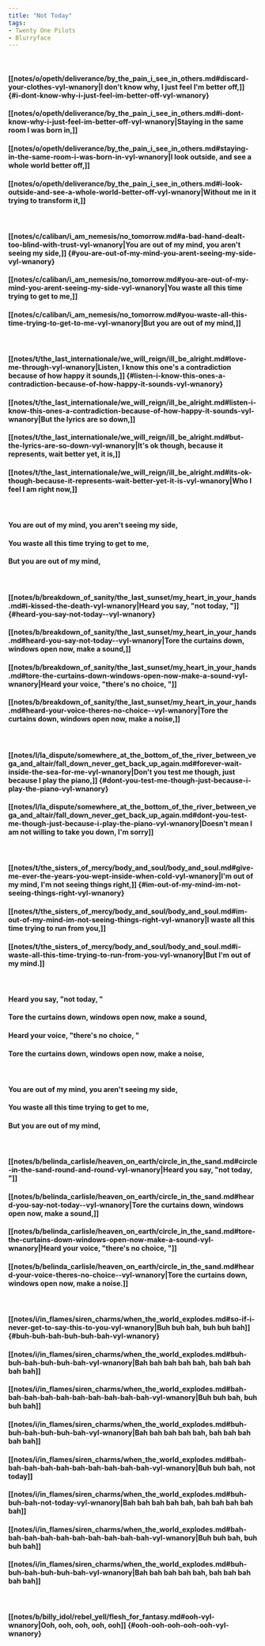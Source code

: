 ```yaml
---
title: "Not Today"
tags:
- Twenty One Pilots
- Blurryface
---
```

&nbsp;
#### [[notes/o/opeth/deliverance/by_the_pain_i_see_in_others.md#discard-your-clothes-vyl-wnanory|I don't know why, I just feel I'm better off,]] {#i-dont-know-why-i-just-feel-im-better-off-vyl-wnanory}
#### [[notes/o/opeth/deliverance/by_the_pain_i_see_in_others.md#i-dont-know-why-i-just-feel-im-better-off-vyl-wnanory|Staying in the same room I was born in,]]
#### [[notes/o/opeth/deliverance/by_the_pain_i_see_in_others.md#staying-in-the-same-room-i-was-born-in-vyl-wnanory|I look outside, and see a whole world better off,]]
#### [[notes/o/opeth/deliverance/by_the_pain_i_see_in_others.md#i-look-outside-and-see-a-whole-world-better-off-vyl-wnanory|Without me in it trying to transform it,]]
&nbsp;
#### [[notes/c/caliban/i_am_nemesis/no_tomorrow.md#a-bad-hand-dealt-too-blind-with-trust-vyl-wnanory|You are out of my mind, you aren't seeing my side,]] {#you-are-out-of-my-mind-you-arent-seeing-my-side-vyl-wnanory}
#### [[notes/c/caliban/i_am_nemesis/no_tomorrow.md#you-are-out-of-my-mind-you-arent-seeing-my-side-vyl-wnanory|You waste all this time trying to get to me,]]
#### [[notes/c/caliban/i_am_nemesis/no_tomorrow.md#you-waste-all-this-time-trying-to-get-to-me-vyl-wnanory|But you are out of my mind,]]
&nbsp;
#### [[notes/t/the_last_internationale/we_will_reign/ill_be_alright.md#love-me-through-vyl-wnanory|Listen, I know this one's a contradiction because of how happy it sounds,]] {#listen-i-know-this-ones-a-contradiction-because-of-how-happy-it-sounds-vyl-wnanory}
#### [[notes/t/the_last_internationale/we_will_reign/ill_be_alright.md#listen-i-know-this-ones-a-contradiction-because-of-how-happy-it-sounds-vyl-wnanory|But the lyrics are so down,]]
#### [[notes/t/the_last_internationale/we_will_reign/ill_be_alright.md#but-the-lyrics-are-so-down-vyl-wnanory|It's ok though, because it represents, wait better yet, it is,]]
#### [[notes/t/the_last_internationale/we_will_reign/ill_be_alright.md#its-ok-though-because-it-represents-wait-better-yet-it-is-vyl-wnanory|Who I feel I am right now,]]
&nbsp;
#### You are out of my mind, you aren't seeing my side,
#### You waste all this time trying to get to me,
#### But you are out of my mind,
&nbsp;
#### [[notes/b/breakdown_of_sanity/the_last_sunset/my_heart_in_your_hands.md#i-kissed-the-death-vyl-wnanory|Heard you say, "not today, "]] {#heard-you-say-not-today--vyl-wnanory}
#### [[notes/b/breakdown_of_sanity/the_last_sunset/my_heart_in_your_hands.md#heard-you-say-not-today--vyl-wnanory|Tore the curtains down, windows open now, make a sound,]]
#### [[notes/b/breakdown_of_sanity/the_last_sunset/my_heart_in_your_hands.md#tore-the-curtains-down-windows-open-now-make-a-sound-vyl-wnanory|Heard your voice, "there's no choice, "]]
#### [[notes/b/breakdown_of_sanity/the_last_sunset/my_heart_in_your_hands.md#heard-your-voice-theres-no-choice--vyl-wnanory|Tore the curtains down, windows open now, make a noise,]]
&nbsp;
#### [[notes/l/la_dispute/somewhere_at_the_bottom_of_the_river_between_vega_and_altair/fall_down_never_get_back_up_again.md#forever-wait-inside-the-sea-for-me-vyl-wnanory|Don't you test me though, just because I play the piano,]] {#dont-you-test-me-though-just-because-i-play-the-piano-vyl-wnanory}
#### [[notes/l/la_dispute/somewhere_at_the_bottom_of_the_river_between_vega_and_altair/fall_down_never_get_back_up_again.md#dont-you-test-me-though-just-because-i-play-the-piano-vyl-wnanory|Doesn't mean I am not willing to take you down, I'm sorry]]
&nbsp;
#### [[notes/t/the_sisters_of_mercy/body_and_soul/body_and_soul.md#give-me-ever-the-years-you-wept-inside-when-cold-vyl-wnanory|I'm out of my mind, I'm not seeing things right,]] {#im-out-of-my-mind-im-not-seeing-things-right-vyl-wnanory}
#### [[notes/t/the_sisters_of_mercy/body_and_soul/body_and_soul.md#im-out-of-my-mind-im-not-seeing-things-right-vyl-wnanory|I waste all this time trying to run from you,]]
#### [[notes/t/the_sisters_of_mercy/body_and_soul/body_and_soul.md#i-waste-all-this-time-trying-to-run-from-you-vyl-wnanory|But I'm out of my mind.]]
&nbsp;
#### Heard you say, "not today, "
#### Tore the curtains down, windows open now, make a sound,
#### Heard your voice, "there's no choice, "
#### Tore the curtains down, windows open now, make a noise,
&nbsp;
#### You are out of my mind, you aren't seeing my side,
#### You waste all this time trying to get to me,
#### But you are out of my mind,
&nbsp;
#### [[notes/b/belinda_carlisle/heaven_on_earth/circle_in_the_sand.md#circle-in-the-sand-round-and-round-vyl-wnanory|Heard you say, "not today, "]]
#### [[notes/b/belinda_carlisle/heaven_on_earth/circle_in_the_sand.md#heard-you-say-not-today--vyl-wnanory|Tore the curtains down, windows open now, make a sound,]]
#### [[notes/b/belinda_carlisle/heaven_on_earth/circle_in_the_sand.md#tore-the-curtains-down-windows-open-now-make-a-sound-vyl-wnanory|Heard your voice, "there's no choice, "]]
#### [[notes/b/belinda_carlisle/heaven_on_earth/circle_in_the_sand.md#heard-your-voice-theres-no-choice--vyl-wnanory|Tore the curtains down, windows open now, make a noise.]]
&nbsp;
#### [[notes/i/in_flames/siren_charms/when_the_world_explodes.md#so-if-i-never-get-to-say-this-to-you-vyl-wnanory|Buh buh bah, buh buh bah]] {#buh-buh-bah-buh-buh-bah-vyl-wnanory}
#### [[notes/i/in_flames/siren_charms/when_the_world_explodes.md#buh-buh-bah-buh-buh-bah-vyl-wnanory|Bah bah bah bah bah, bah bah bah bah bah]]
#### [[notes/i/in_flames/siren_charms/when_the_world_explodes.md#bah-bah-bah-bah-bah-bah-bah-bah-bah-bah-vyl-wnanory|Buh buh bah, buh buh bah]]
#### [[notes/i/in_flames/siren_charms/when_the_world_explodes.md#buh-buh-bah-buh-buh-bah-vyl-wnanory|Bah bah bah bah bah, bah bah bah bah bah]]
#### [[notes/i/in_flames/siren_charms/when_the_world_explodes.md#bah-bah-bah-bah-bah-bah-bah-bah-bah-bah-vyl-wnanory|Buh buh bah, not today]]
#### [[notes/i/in_flames/siren_charms/when_the_world_explodes.md#buh-buh-bah-not-today-vyl-wnanory|Bah bah bah bah bah, bah bah bah bah bah]]
#### [[notes/i/in_flames/siren_charms/when_the_world_explodes.md#bah-bah-bah-bah-bah-bah-bah-bah-bah-bah-vyl-wnanory|Buh buh bah, buh buh bah]]
#### [[notes/i/in_flames/siren_charms/when_the_world_explodes.md#buh-buh-bah-buh-buh-bah-vyl-wnanory|Bah bah bah bah bah, bah bah bah bah bah]]
&nbsp;
#### [[notes/b/billy_idol/rebel_yell/flesh_for_fantasy.md#ooh-vyl-wnanory|Ooh, ooh, ooh, ooh, ooh]] {#ooh-ooh-ooh-ooh-ooh-vyl-wnanory}
